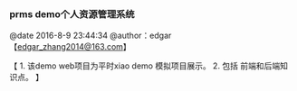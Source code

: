 ### prms demo个人资源管理系统
@date 2016-8-9 23:44:34 @author：edgar 【edgar_zhang2014@163.com】

  【 1. 该demo web项目为平时xiao demo 模拟项目展示。
     2. 包括 前端和后端知识点。
  】
  

